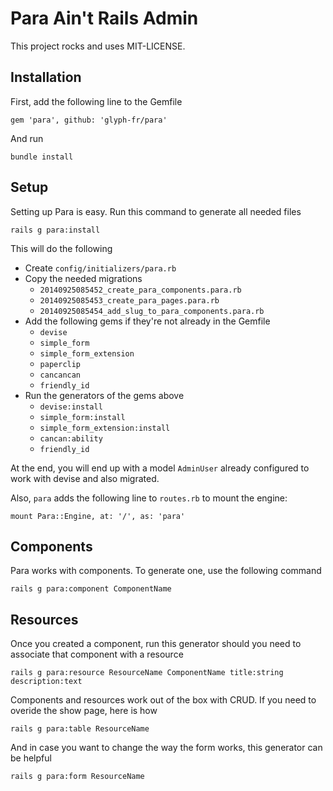 # Para Ain't Rails Admin

This project rocks and uses MIT-LICENSE.

## Installation

First, add the following line to the Gemfile

    gem 'para', github: 'glyph-fr/para'

And run

    bundle install

## Setup

Setting up Para is easy. Run this command to generate all needed files

    rails g para:install
    
This will do the following
   
  * Create `config/initializers/para.rb`
  * Copy the needed migrations
    * `20140925085452_create_para_components.para.rb`
    * `20140925085453_create_para_pages.para.rb`
    * `20140925085454_add_slug_to_para_components.para.rb`
  * Add the following gems if they're not already in the Gemfile
    * `devise`
    * `simple_form`
    * `simple_form_extension`
    * `paperclip`
    * `cancancan`
    * `friendly_id`
  * Run the generators of the gems above
      * `devise:install`
      * `simple_form:install`
      * `simple_form_extension:install`
      * `cancan:ability`
      * `friendly_id`

At the end, you will end up with a model `AdminUser` already configured to work with devise and also migrated.

Also, `para` adds the following line to `routes.rb` to mount the engine:
    
    mount Para::Engine, at: '/', as: 'para'

## Components

Para works with components. To generate one, use the following command
    
    rails g para:component ComponentName

## Resources
Once you created a component, run this generator should you need to associate that component with a resource
    
    rails g para:resource ResourceName ComponentName title:string description:text

Components and resources work out of the box with CRUD. If you need to overide the show page, here is how
    
    rails g para:table ResourceName

And in case you want to change the way the form works, this generator can be helpful
    
    rails g para:form ResourceName
